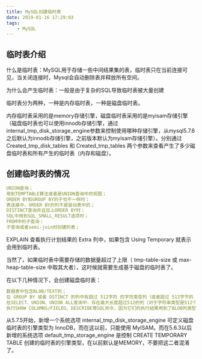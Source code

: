 ```yaml
---
title: MySQL创建临时表
date: 2019-01-16 17:29:03
tags:
    - MySQL
---
```

## 临时表介绍
什么是临时表：MySQL用于存储一些中间结果集的表，临时表只在当前连接可见，当关闭连接时，Mysql会自动删除表并释放所有空间。

为什么会产生临时表：一般是由于复杂的SQL导致临时表被大量创建

临时表分为两种，一种是内存临时表，一种是磁盘临时表。

内存临时表采用的是memory存储引擎，磁盘临时表采用的是myisam存储引擎（磁盘临时表也可以使用innodb存储引擎，通过internal_tmp_disk_storage_engine参数来控制使用哪种存储引擎，从mysql5.7.6之后默认为innodb存储引擎，之前版本默认为myisam存储引擎）。分别通过Created_tmp_disk_tables 和 Created_tmp_tables 两个参数来查看产生了多少磁盘临时表和所有产生的临时表（内存和磁盘）。

## 创建临时表的情况
```yaml
UNION查询；
用到TEMPTABLE算法或者是UNION查询中的视图；
ORDER BY和GROUP BY的子句不一样时；
表连接中，ORDER BY的列不是驱动表中的；
DISTINCT查询并且加上ORDER BY时；
SQL中用到SQL_SMALL_RESULT选项时；
FROM中的子查询；
子查询或者semi-join时创建的表；
```
EXPLAIN 查看执行计划结果的 Extra 列中，如果包含 Using Temporary 就表示会用到临时表。

当然了，如果临时表中需要存储的数据量超过了上限（ tmp-table-size 或 max-heap-table-size 中取其大者），这时候就需要生成基于磁盘的临时表了。

在以下几种情况下，会创建磁盘临时表：
```yaml
数据表中包含BLOB/TEXT列；
在 GROUP BY 或者 DSTINCT 的列中有超过 512字符 的字符类型列（或者超过 512字节的 二进制类型列，在5.6.15之前只管是否超过512字节）；
在SELECT、UNION、UNION ALL查询中，存在最大长度超过512的列（对于字符串类型是512个字符，对于二进制类型则是512字节）；
执行SHOW COLUMNS/FIELDS、DESCRIBE等SQL命令，因为它们的执行结果用到了BLOB列类型。
```
从5.7.5开始，新增一个系统选项 internal_tmp_disk_storage_engine 可定义磁盘临时表的引擎类型为 InnoDB，而在这以前，只能使用 MyISAM。而在5.6.3以后新增的系统选项 default_tmp_storage_engine 是控制 CREATE TEMPORARY TABLE 创建的临时表的引擎类型，在以前默认是MEMORY，不要把这二者混淆了。